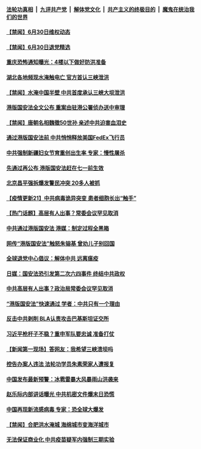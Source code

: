 ####  [法轮功真相](../../../../basic/blob/master/README.md?t=07010701) &nbsp;|&nbsp; [九评共产党](../../../../9ping.md/blob/master/README.md?t=07010701) &nbsp;|&nbsp; [解体党文化](../../../../jtdwh.md/blob/master/README.md?t=07010701)  &nbsp;|&nbsp; [共产主义的终极目的](../../../../gczydzjmd.md/blob/master/README.md?t=07010701) &nbsp;|&nbsp; [魔鬼在统治我们的世界](../../../../mgztzwmdsj.md/blob/master/README.md?t=07010701) 

#### [【禁闻】6月30日维权动态](../pages/prog204/a102883140.md?t=07010701) 

#### [【禁闻】6月30日退党精选](../pages/prog204/a102883143.md?t=07010701) 

#### [重庆恐怖通知曝光：4楼以下做好防洪准备](../pages/prog204/a102883052.md?t=07010701) 

#### [湖北各地频现水淹触电亡 官方首认三峡泄洪](../pages/prog204/a102883039.md?t=07010701) 

#### [【禁闻】水淹中国半壁 中共首度承认三峡大坝泄洪](../pages/prog204/a102883065.md?t=07010701) 

#### [港版国安法全文公布 重案由驻港公署侦办送中审理](../pages/prog204/a102883038.md?t=07010701) 

#### [【禁闻】唐朝名相魏徵50世孙 亲述中共迫害血泪史](../pages/prog204/a102883041.md?t=07010701) 

#### [通过港版国安法前 中共悄悄释放美国FedEx飞行员](../pages/prog204/a102883013.md?t=07010701) 

#### [中共强制新疆妇女节育重创出生率 专家：慢性屠杀](../pages/prog204/a102882901.md?t=07010701) 


#### [先通过再公布 港版国安法赶在七一前生效](../pages/prog204/a102882877.md?t=07010701) 

#### [北京昌平强拆爆发警民冲突 20多人被抓](../pages/prog204/a102882759.md?t=07010701) 

#### [【疫情更新21】中共病毒诡异突变 患者细胞长出“触手”](../pages/prog204/a102881681.md?t=07010701) 

#### [【热门话题】高层有人出事？常委会议罕见取消](../pages/prog204/a102882685.md?t=07010701) 

#### [中共通过港版国安法 港媒：制定过程全黑箱](../pages/prog204/a102882695.md?t=07010701) 

#### [网传“港版国安法”触怒朱镕基 曾劝儿子别回国](../pages/prog204/a102882672.md?t=07010701) 

#### [全球退党中心倡议：解体中共 远离瘟疫](../pages/prog204/a102882562.md?t=07010701) 

#### [日媒：国安法恐引发第二次六四事件 终结中共政权](../pages/prog204/a102882659.md?t=07010701) 

#### [中共高层有人出事？政治局常委会议罕见取消](../pages/prog204/a102882638.md?t=07010701) 

#### [“港版国安法”快速通过 学者：中共只有一个理由](../pages/prog204/a102882639.md?t=07010701) 

#### [反击中共剥削 BLA认责攻击巴基斯坦证交所](../pages/prog204/a102882606.md?t=07010701) 

#### [习近平枪杆子不稳？重申军队要忠诚 准备打仗](../pages/prog204/a102882582.md?t=07010701) 

#### [【新闻第一现场】答网友：我希望三峡溃坝吗](../pages/prog204/a102882587.md?t=07010701) 

#### [控告办案人违法 法轮功学员朱素荣家人遭报复](../pages/prog204/a102882576.md?t=07010701) 

#### [中国发布最新预警：冰雹雷暴大风暴雨山洪袭来](../pages/prog204/a102882501.md?t=07010701) 

#### [赵乐际内部讲话曝光 中共机密文件爆末日恐慌](../pages/prog204/a102882462.md?t=07010701) 

#### [中国再现新流感病毒 专家：恐全球大爆发](../pages/prog204/a102882430.md?t=07010701) 


#### [【禁闻】合肥洪水淹城 海绵城市变海洋城市](../pages/prog204/a102882375.md?t=07010701) 

#### [无法保证商业化 中共疫苗疑军内强制三期实验](../pages/prog204/a102882298.md?t=07010701) 

